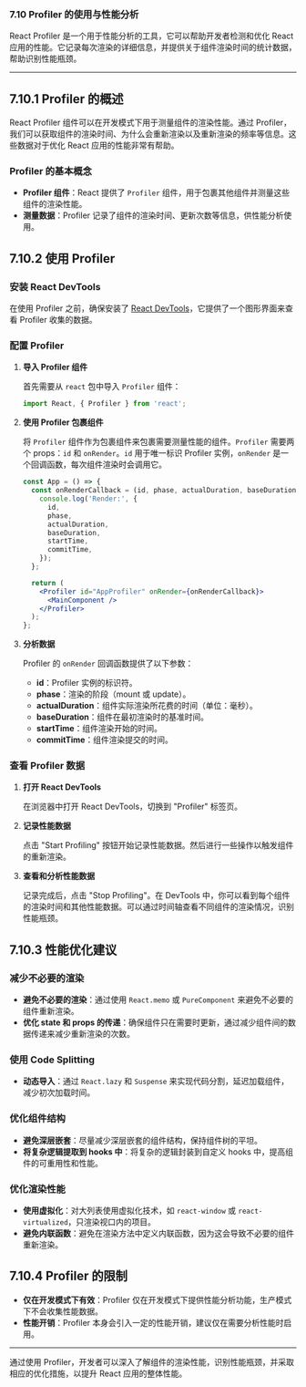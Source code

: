 ### 7.10 Profiler 的使用与性能分析

React Profiler 是一个用于性能分析的工具，它可以帮助开发者检测和优化 React 应用的性能。它记录每次渲染的详细信息，并提供关于组件渲染时间的统计数据，帮助识别性能瓶颈。

---

## 7.10.1 Profiler 的概述

React Profiler 组件可以在开发模式下用于测量组件的渲染性能。通过 Profiler，我们可以获取组件的渲染时间、为什么会重新渲染以及重新渲染的频率等信息。这些数据对于优化 React 应用的性能非常有帮助。

### **Profiler 的基本概念**

- **Profiler 组件**：React 提供了 `Profiler` 组件，用于包裹其他组件并测量这些组件的渲染性能。
- **测量数据**：Profiler 记录了组件的渲染时间、更新次数等信息，供性能分析使用。

## 7.10.2 使用 Profiler

### **安装 React DevTools**

在使用 Profiler 之前，确保安装了 [React DevTools](https://reactjs.org/docs/getting-started.html)，它提供了一个图形界面来查看 Profiler 收集的数据。

### **配置 Profiler**

1. **导入 Profiler 组件**

   首先需要从 `react` 包中导入 `Profiler` 组件：

   ```jsx
   import React, { Profiler } from 'react';
   ```

2. **使用 Profiler 包裹组件**

   将 `Profiler` 组件作为包裹组件来包裹需要测量性能的组件。`Profiler` 需要两个 props：`id` 和 `onRender`。`id` 用于唯一标识 Profiler 实例，`onRender` 是一个回调函数，每次组件渲染时会调用它。

   ```jsx
   const App = () => {
     const onRenderCallback = (id, phase, actualDuration, baseDuration, startTime, commitTime) => {
       console.log('Render:', {
         id,
         phase,
         actualDuration,
         baseDuration,
         startTime,
         commitTime,
       });
     };

     return (
       <Profiler id="AppProfiler" onRender={onRenderCallback}>
         <MainComponent />
       </Profiler>
     );
   };
   ```

3. **分析数据**

   Profiler 的 `onRender` 回调函数提供了以下参数：
   
   - **id**：Profiler 实例的标识符。
   - **phase**：渲染的阶段（mount 或 update）。
   - **actualDuration**：组件实际渲染所花费的时间（单位：毫秒）。
   - **baseDuration**：组件在最初渲染时的基准时间。
   - **startTime**：组件渲染开始的时间。
   - **commitTime**：组件渲染提交的时间。

### **查看 Profiler 数据**

1. **打开 React DevTools**

   在浏览器中打开 React DevTools，切换到 "Profiler" 标签页。

2. **记录性能数据**

   点击 "Start Profiling" 按钮开始记录性能数据。然后进行一些操作以触发组件的重新渲染。

3. **查看和分析性能数据**

   记录完成后，点击 "Stop Profiling"。在 DevTools 中，你可以看到每个组件的渲染时间和其他性能数据。可以通过时间轴查看不同组件的渲染情况，识别性能瓶颈。

## 7.10.3 性能优化建议

### **减少不必要的渲染**

- **避免不必要的渲染**：通过使用 `React.memo` 或 `PureComponent` 来避免不必要的组件重新渲染。
- **优化 state 和 props 的传递**：确保组件只在需要时更新，通过减少组件间的数据传递来减少重新渲染的次数。

### **使用 Code Splitting**

- **动态导入**：通过 `React.lazy` 和 `Suspense` 来实现代码分割，延迟加载组件，减少初次加载时间。

### **优化组件结构**

- **避免深层嵌套**：尽量减少深层嵌套的组件结构，保持组件树的平坦。
- **将复杂逻辑提取到 hooks 中**：将复杂的逻辑封装到自定义 hooks 中，提高组件的可重用性和性能。

### **优化渲染性能**

- **使用虚拟化**：对大列表使用虚拟化技术，如 `react-window` 或 `react-virtualized`，只渲染视口内的项目。
- **避免内联函数**：避免在渲染方法中定义内联函数，因为这会导致不必要的组件重新渲染。

## 7.10.4 Profiler 的限制

- **仅在开发模式下有效**：Profiler 仅在开发模式下提供性能分析功能，生产模式下不会收集性能数据。
- **性能开销**：Profiler 本身会引入一定的性能开销，建议仅在需要分析性能时启用。

---

通过使用 Profiler，开发者可以深入了解组件的渲染性能，识别性能瓶颈，并采取相应的优化措施，以提升 React 应用的整体性能。
